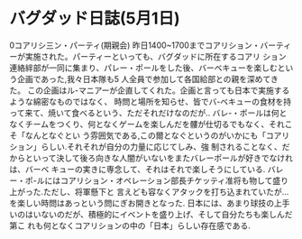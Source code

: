 # バグダッド日誌(5月1日)

0コアリシ三ン・パーティ(期親会)
昨日1400~1700までコアリション・バーティーが実施された。パーティーといっても、バグダッドに所在するコアリ
ション連絡絆部が一同に集まり、パレー・ポールをした後、バーベキューを楽しむという企画であった,我々日本隊も5
人全員で参加して各国給部との親を深めてきた。
この企画はル-マニアーが企直してくれた。企画と言っても日本で実施するような綿密なものではなく、
時問と場所を知らせ、皆でバ-ベキューの食材を持って来て、焼いて食べるという、ただそれだけなのだが..
バレ-・ポールは何となくチームをつくり、何となくゲームを楽しんだを髏が仕切るでもなく、それこそ「なんとなぐとい
う雰囲気である,この爾となぐというのがいかにも「コアリション」らしい.それそれが自分の力量に応じてしみ、強
制されることなく、だからといって決して後ろ向きな人闇がいないをまたバレーポールが好きでなけれは、バーベ
キューの実きに専念して、それはそれで楽しそうにしている.
バレー・ポ-ルにはコアリション・オペレーション部長チケッティ准将も物して盛り上がった.ただし、将軍懸下と
言えども容なくアタックを打ち込まれていたが…を楽しい時問はあっという問にぎお開きとなった.
日本には、あまり球技の上手いのはいないのだが、積極的にイベントを盛り上げ、そして自分たちも楽しんだ第こ
れも何となくコアリションの中の「日本」らしい存在感である.
